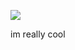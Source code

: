 <a href="https://discord.com/users/597072695875600385"><img align="center" src="https://lanyard-profile-readme.vercel.app/api/226447651917266944?theme=dark&bg=161b22&animated=false&borderRadius=5px"/></a>


im really cool

